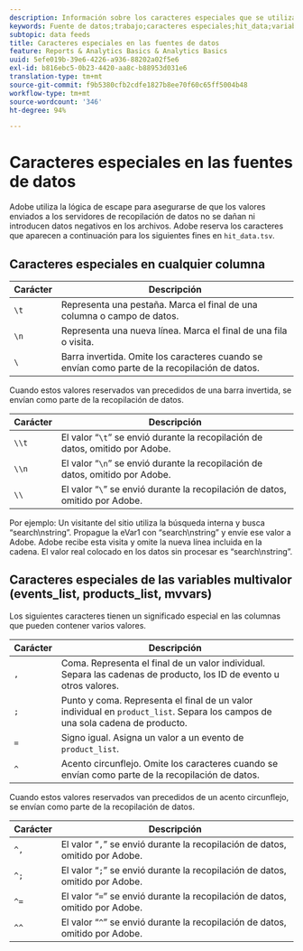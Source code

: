 ```yaml
---
description: Información sobre los caracteres especiales que se utilizan en la fuente de datos.
keywords: Fuente de datos;trabajo;caracteres especiales;hit_data;variables de varios valores;events_list;products_list;mvvars
subtopic: data feeds
title: Caracteres especiales en las fuentes de datos
feature: Reports & Analytics Basics & Analytics Basics
uuid: 5efe019b-39e6-4226-a936-88202a02f5e6
exl-id: b816ebc5-0b23-4420-aa8c-b88953d031e6
translation-type: tm+mt
source-git-commit: f9b5380cfb2cdfe1827b8ee70f60c65ff5004b48
workflow-type: tm+mt
source-wordcount: '346'
ht-degree: 94%

---
```


# Caracteres especiales en las fuentes de datos

Adobe utiliza la lógica de escape para asegurarse de que los valores enviados a los servidores de recopilación de datos no se dañan ni introducen datos negativos en los archivos. Adobe reserva los caracteres que aparecen a continuación para los siguientes fines en `hit_data.tsv`.

## Caracteres especiales en cualquier columna

| Carácter | Descripción |
|--- |--- |
| `\t` | Representa una pestaña. Marca el final de una columna o campo de datos. |
| `\n` | Representa una nueva línea. Marca el final de una fila o visita. |
| `\` | Barra invertida. Omite los caracteres cuando se envían como parte de la recopilación de datos. |

Cuando estos valores reservados van precedidos de una barra invertida, se envían como parte de la recopilación de datos.

| Carácter | Descripción |
|--- |--- |
| `\\t` | El valor “`\t`” se envió durante la recopilación de datos, omitido por Adobe. |
| `\\n` | El valor “`\n`” se envió durante la recopilación de datos, omitido por Adobe. |
| `\\` | El valor “`\`” se envió durante la recopilación de datos, omitido por Adobe. |

Por ejemplo: Un visitante del sitio utiliza la búsqueda interna y busca “search\nstring”. Propague la eVar1 con “search\nstring” y envíe ese valor a Adobe. Adobe recibe esta visita y omite la nueva línea incluida en la cadena. El valor real colocado en los datos sin procesar es “search\\nstring”.

## Caracteres especiales de las variables multivalor (events_list, products_list, mvvars)

Los siguientes caracteres tienen un significado especial en las columnas que pueden contener varios valores.

| Carácter | Descripción |
|--- |--- |
| `,` | Coma. Representa el final de un valor individual. Separa las cadenas de producto, los ID de evento u otros valores. |
| `;` | Punto y coma. Representa el final de un valor individual en `product_list`. Separa los campos de una sola cadena de producto. |
| `=` | Signo igual. Asigna un valor a un evento de `product_list`. |
| `^` | Acento circunflejo. Omite los caracteres cuando se envían como parte de la recopilación de datos. |

Cuando estos valores reservados van precedidos de un acento circunflejo, se envían como parte de la recopilación de datos.

| Carácter | Descripción |
|--- |--- |
| `^,` | El valor “`,`” se envió durante la recopilación de datos, omitido por Adobe. |
| `^;` | El valor “`;`” se envió durante la recopilación de datos, omitido por Adobe. |
| `^=` | El valor “`=`” se envió durante la recopilación de datos, omitido por Adobe. |
| `^^` | El valor “`^`” se envió durante la recopilación de datos, omitido por Adobe. |
